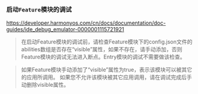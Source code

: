 


### 启动`Feature`模块的调试

https://developer.harmonyos.com/cn/docs/documentation/doc-guides/ide_debug_emulator-0000001115721921

> 在启动Feature模块的调试前，请检查Feature模块下的config.json文件的abilities数组是否存在“visible”属性，如果不存在，请手动添加，否则Feature模块的调试无法进入断点。Entry模块的调试不需要做该检查。

> 如果Feature模块手动添加了“visible”属性为true，表示该模块可以被其它的应用所调用。
如果您不允许该模块被其它应用调用，请在调试完成后手动删除visible属性。